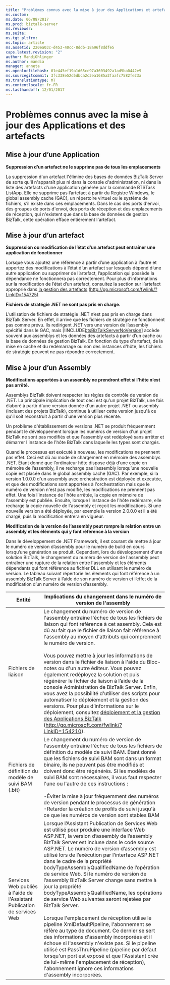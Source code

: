 ```yaml
---
title: "Problèmes connus avec la mise à jour des Applications et artefacts | Documents Microsoft"
ms.custom: 
ms.date: 06/08/2017
ms.prod: biztalk-server
ms.reviewer: 
ms.suite: 
ms.tgt_pltfrm: 
ms.topic: article
ms.assetid: 220ea03c-d453-40cc-8ddb-18a96f8ddfe5
caps.latest.revision: "2"
author: MandiOhlinger
ms.author: mandia
manager: anneta
ms.openlocfilehash: 01e445ef19a1d65cc97a3603492a1ad9ba0442e9
ms.sourcegitcommit: 3fc338e52d5dbca2c3ea1685a2faafc7582fe23a
ms.translationtype: MT
ms.contentlocale: fr-FR
ms.lasthandoff: 12/01/2017
---
```

# <a name="known-issues-with-updating-applications-and-artifacts"></a>Problèmes connus avec la mise à jour des Applications et des artefacts
## <a name="updating-an-application"></a>Mise à jour d’une Application  
 **Suppression d’un artefact ne le supprime pas de tous les emplacements**  
  
 La suppression d'un artefact l'élimine des bases de données BizTalk Server de sorte qu'il n'apparaît plus ni dans la console d'administration, ni dans la liste des artefacts d'une application générée par la commande BTSTask ListApp. Elle ne supprime pas l’artefact à partir du Registre Windows, le global assembly cache (GAC), un répertoire virtuel ou le système de fichiers, s’il existe dans ces emplacements. Dans le cas des ports d'envoi, des groupes de ports d'envoi, des ports de réception et des emplacements de réception, qui n'existent que dans la base de données de gestion BizTalk, cette opération efface entièrement l'artefact.  
  
## <a name="updating-an-artifact"></a>Mise à jour d’un artefact  
 **Suppression ou modification de l’état d’un artefact peut entraîner une application de fonctionner**  
  
 Lorsque vous ajoutez une référence à partir d’une application à l’autre et apportez des modifications à l’état d’un artefact sur lesquels dépend d’une autre application ou supprimer de l’artefact, l’application qui possède la dépendance ne fonctionnera pas correctement. Pour plus d’informations sur la modification de l’état d’un artefact, consultez la section sur l’artefact approprié dans [la gestion des artefacts](http://go.microsoft.com/fwlink/?LinkID=154725) (http://go.microsoft.com/fwlink/?LinkID=154725).  
  
 **Fichiers de stratégie .NET ne sont pas pris en charge.**  
  
 L’utilisation de fichiers de stratégie .NET n’est pas pris en charge dans BizTalk Server. En effet, il arrive que les fichiers de stratégie ne fonctionnent pas comme prévu. Ils redirigent .NET vers une version de l’assembly spécifié dans le GAC, mais [!INCLUDE[btsBizTalkServerNoVersion](../includes/btsbiztalkservernoversion-md.md)] accède souvent aux assemblys et les données des artefacts à partir d’un cache ou la base de données de gestion BizTalk. En fonction du type d'artefact, de la mise en cache et du redémarrage ou non des instances d'hôte, les fichiers de stratégie peuvent ne pas répondre correctement.  
  
## <a name="updating-an-assembly"></a>Mise à jour d’un Assembly  
 **Modifications apportées à un assembly ne prendront effet si l’hôte n’est pas arrêté.**  
  
 Assemblys BizTalk doivent respecter les règles de contrôle de version de .NET. La principale implication de tout ceci est qu'un projet BizTalk, une fois élaboré à partir d'une version donnée d'un autre projet .NET ou assembly (incluant des projets BizTalk), continue à utiliser cette version jusqu'à ce qu'il soit reconstruit à partir d'une version plus récente.  
  
 Un problème d'établissement de versions .NET se produit fréquemment pendant le développement lorsque les numéros de version d'un projet BizTalk ne sont pas modifiés et que l'assembly est redéployé sans arrêter et démarrer l'instance de l'hôte BizTalk dans laquelle les types sont chargés.  
  
 Quand le processus est exécuté à nouveau, les modifications ne prennent pas effet. Ceci est dû au mode de chargement en mémoire des assemblys .NET. Étant donné que l’ordinateur hôte dispose déjà d’une copie en mémoire de l’assembly, il ne recharge pas l’assembly lorsqu’une nouvelle copie est placée dans le global assembly cache (GAC). Par exemple, si la version 1.0.0.0 d'un assembly avec orchestration est déployée et exécutée, et que des modifications sont apportées à l'orchestration mais que le numéro de version n'est pas modifié, les modifications ne prennent pas effet. Une fois l'instance de l'hôte arrêtée, la copie en mémoire de l'assembly est publiée. Ensuite, lorsque l'instance de l'hôte redémarre, elle recharge la copie nouvelle de l'assembly et reçoit les modifications. Si une nouvelle version a été déployée, par exemple la version 2.0.0.0 et il a été chargé, puis la modification entrera en vigueur.  
  
 **Modification de la version de l’assembly peut rompre la relation entre un assembly et les éléments qui y font référence à la version**  
  
 Dans le développement de .NET Framework, il est courant de mettre à jour le numéro de version d’assembly pour le numéro de build en cours lorsqu’une génération se produit. Cependant, lors du développement d'une solution BizTalk, le changement du numéro de version de l'assembly peut entraîner une rupture de la relation entre l'assembly et les éléments dépendants qui font référence au fichier DLL en utilisant le numéro de version. Le tableau suivant répertorie les éléments qui font référence à un assembly BizTalk Server à l’aide de son numéro de version et l’effet de la modification d’un numéro de version d’assembly.  
  
|Entité|Implications du changement dans le numéro de version de l'assembly|  
|------------|------------------------------------------------|  
|Fichiers de liaison|Le changement du numéro de version de l'assembly entraîne l'échec de tous les fichiers de liaison qui font référence à cet assembly. Cela est dû au fait que le fichier de liaison fait référence à l'assembly au moyen d'attributs qui comprennent le numéro de version.<br /><br /> Vous pouvez mettre à jour les informations de version dans le fichier de liaison à l'aide du Bloc-notes ou d'un autre éditeur. Vous pouvez également redéployez la solution et puis régénérer le fichier de liaison à l’aide de la console Administration de BizTalk Server. Enfin, vous avez la possibilité d'utiliser des scripts pour automatiser le déploiement et la gestion des versions. Pour plus d’informations sur le déploiement, consultez [déploiement et la gestion des Applications BizTalk](http://go.microsoft.com/fwlink/?LinkID=154210) (http://go.microsoft.com/fwlink/?LinkID=154210).|  
|Fichiers de définition du modèle de suivi BAM (.btt)|Le changement du numéro de version de l'assembly entraîne l'échec de tous les fichiers de définition du modèle de suivi BAM. Étant donné que les fichiers de suivi BAM sont dans un format binaire, ils ne peuvent pas être modifiés et doivent donc être régénérés. Si les modèles de suivi BAM sont nécessaires, il vous faut respecter l'une ou l'autre de ces instructions :<br /><br /> -Éviter la mise à jour fréquemment des numéros de version pendant le processus de génération<br />-Retarder la création de profils de suivi jusqu'à ce que les numéros de version sont stables BAM|  
|Services Web publiés à l'aide de l'Assistant Publication de services Web|Lorsque l’Assistant Publication de Services Web est utilisé pour produire une interface Web ASP.NET, la version d’assembly de l’assembly BizTalk Server est incluse dans le code source ASP.NET. Le numéro de version d’assembly est utilisé lors de l’exécution par l’interface ASP.NET dans le cadre de la propriété bodyTypeAssemblyQualifiedName de l’opération de service Web. Si le numéro de version de l’assembly BizTalk Server change sans mettre à jour la propriété bodyTypeAssemblyQualifiedName, les opérations de service Web suivantes seront rejetées par BizTalk Server.<br /><br /> Lorsque l'emplacement de réception utilise le pipeline XmlDefaultPipeline, l'abonnement se réfère au type de document. Ce dernier se sert des informations d'assembly incorporées et il échoue si l'assembly n'existe pas. Si le pipeline utilisé est PassThruPipeline (pipeline par défaut lorsqu'un port est exposé et que l'Assistant crée de lui-même l'emplacement de réception), l'abonnement ignore ces informations d'assembly incorporées.|